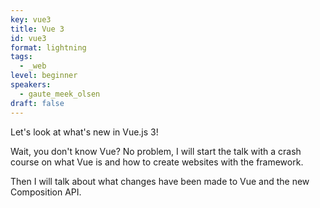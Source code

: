 ```yaml
---
key: vue3
title: Vue 3
id: vue3
format: lightning
tags:
  - _web
level: beginner
speakers:
  - gaute_meek_olsen
draft: false
---
```


Let's look at what's new in Vue.js 3!

Wait, you don't know Vue? No problem, I will start the talk with a crash course on what Vue is and how to create websites with the framework.

Then I will talk about what changes have been made to Vue and the new Composition API.
